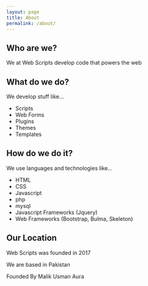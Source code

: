 ```yaml
---
layout: page
title: About
permalink: /about/
---
```



## Who are we?

We at Web Scripts develop code that powers the web

## What do we do?

We develop stuff like...

- Scripts
- Web Forms
- Plugins
- Themes
- Templates

## How do we do it?

We use languages and technologies like...

- HTML
- CSS
- Javascript
- php
- mysql
- Javascript Frameworks (Jquery)
- Web Frameworks (Bootstrap, Bulma, Skeleton)

## Our Location

Web Scripts was founded in 2017

We are based in Pakistan

Founded By Malik Usman Aura